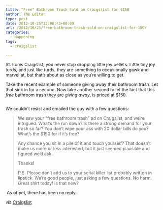 ```yaml
---
title: “Free” Bathroom Trash Sold on Craigslist for $150
author: The Editor
type: post
date: 2012-10-25T12:00:43+00:00
url: /2012/10/25/free-bathroom-trash-sold-on-craigslist-for-150/
categories:
  - Happening
tags:
  - craigslist

---
```

St. Louis Craigslist, you never stop dropping little joy pellets. Little tiny joy turds, and just like turds, they are something to occasionally gawk and marvel at, but that&#8217;s about as close as you&#8217;re willing to get.

Take the recent example of someone giving away their bathroom trash. Let that sink in for a second. Now take another second to let the fact that this _free_ bathroom trash they are _giving away_, is priced at $150.

<p style="text-align: center;">
  <img class="aligncenter  wp-image-14911" title="free_bathroom_trash" src="http://media.punchingkitty.com/wordpress/2012/10/free_bathroom_trash.jpg?filter=resize&w=550" alt="" />
</p>

<p style="text-align: left;">
  We couldn&#8217;t resist and emailed the guy with a few questions:
</p>

> We saw your &#8220;free bathroom trash&#8221; ad on Craigslist, and we&#8217;re intrigued. What&#8217;s the run down? Is there a strong demand for your trash so far? You don&#8217;t wipe your ass with 20 dollar bills do you? What&#8217;s the $150 for if it&#8217;s free?
> 
> Any chance you sit in a pile of it and touch yourself? That doesn&#8217;t make us more or less interested, but it just seemed plausible and figured we&#8217;d ask.
> 
> Thanks!
> 
> P.S. Please don&#8217;t add us to your serial killer list probably written in lipstick. We&#8217;re good people, just asking a few questions. No harm. Great shirt today! Is that new?

<p style="text-align: left;">
   As of yet, there has been no reply.
</p>

<p style="text-align: left;">
  via <a href="http://stlouis.craigslist.org/for/3288921709.html" target="_blank">Craigslist</a>
</p>